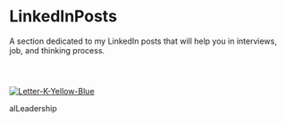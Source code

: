 # LinkedInPosts
A section dedicated to my LinkedIn posts that will help you in interviews, job, and thinking process.

#
<br>
<a href="https://www.linkedin.com/feed/update/urn:li:activity:7218668542882172928/"><img src="https://i.ibb.co/VwDTTJf/Letter-K-Yellow-Blue.png" alt="Letter-K-Yellow-Blue" border="0"></a> 
<p text-align: bottom>  alLeadership </p>
